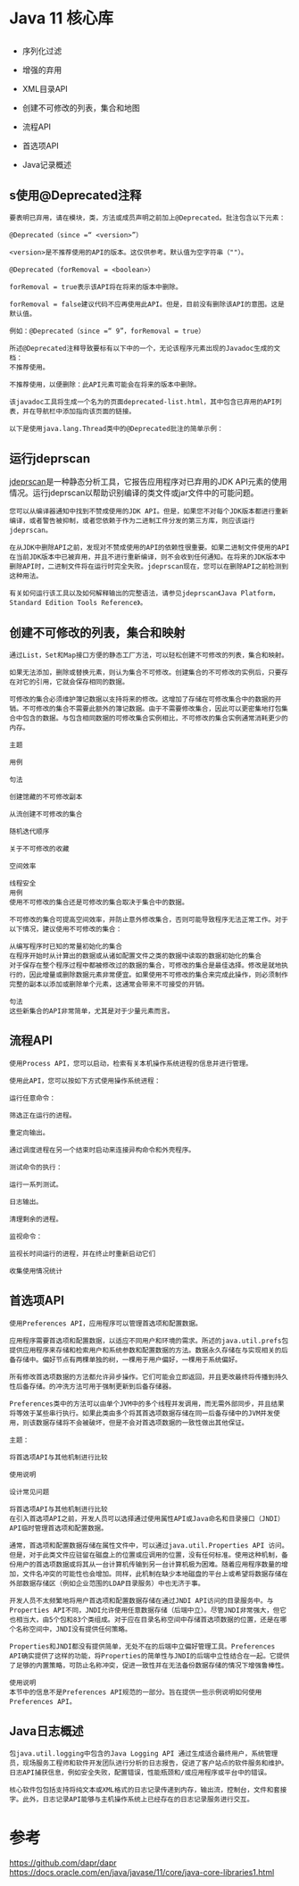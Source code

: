 #  Java 11 核心库


## 

* 序列化过滤

* 增强的弃用

* XML目录API

* 创建不可修改的列表，集合和地图

* 流程API

* 首选项API

* Java记录概述




## s使用@Deprecated注释

    要表明已弃用，请在模块，类，方法或成员声明之前加上@Deprecated。批注包含以下元素：

    @Deprecated（since =“ <version>”）

    <version>是不推荐使用的API的版本。这仅供参考。默认值为空字符串（""）。

    @Deprecated（forRemoval = <boolean>）

    forRemoval = true表示该API将在将来的版本中删除。

    forRemoval = false建议代码不应再使用此API。但是，目前没有删除该API的意图。这是默认值。

    例如：@Deprecated（since =“ 9”，forRemoval = true）

    所述@Deprecated注释导致要标有以下中的一个，无论该程序元素出现的Javadoc生成的文档：
    不推荐使用。

    不推荐使用，以便删除：此API元素可能会在将来的版本中删除。

    该javadoc工具将生成一个名为的页面deprecated-list.html，其中包含已弃用的API列表，并在导航栏中添加指向该页面的链接。

    以下是使用java.lang.Thread类中的@Deprecated批注的简单示例：

## 运行jdeprscan

[jdeprscan](https://docs.oracle.com/pls/topic/lookup?ctx=en/java/javase/11/core&id=JSWOR-GUID-2B7588B0-92DB-4A88-88D4-24D183660A62)是一种静态分析工具，它报告应用程序对已弃用的JDK API元素的使用情况。运行jdeprscan以帮助识别编译的类文件或jar文件中的可能问题。

    您可以从编译器通知中找到不赞成使用的JDK API。但是，如果您不对每个JDK版本都进行重新编译，或者警告被抑制，或者您依赖于作为二进制工件分发的第三方库，则应该运行jdeprscan。

    在从JDK中删除API之前，发现对不赞成使用的API的依赖性很重要。如果二进制文件使用的API在当前JDK版本中已被弃用，并且不进行重新编译，则不会收到任何通知。在将来的JDK版本中删除API时，二进制文件将在运行时完全失败。jdeprscan现在，您可以在删除API之前检测到这种用法。

    有关如何运行该工具以及如何解释输出的完整语法，请参见jdeprscan《Java Platform，Standard Edition Tools Reference》。


##  创建不可修改的列表，集合和映射
    通过List，Set和Map接口方便的静态工厂方法，可以轻松创建不可修改的列表，集合和映射。

    如果无法添加，删除或替换元素，则认为集合不可修改。创建集合的不可修改的实例后，只要存在对它的引用，它就会保存相同的数据。

    可修改的集合必须维护簿记数据以支持将来的修改。这增加了存储在可修改集合中的数据的开销。不可修改的集合不需要此额外的簿记数据。由于不需要修改集合，因此可以更密集地打包集合中包含的数据。与包含相同数据的可修改集合实例相比，不可修改的集合实例通常消耗更少的内存。

    主题

    用例

    句法

    创建馆藏的不可修改副本

    从流创建不可修改的集合

    随机迭代顺序

    关于不可修改的收藏

    空间效率

    线程安全
    用例
    使用不可修改的集合还是可修改的集合取决于集合中的数据。

    不可修改的集合可提高空间效率，并防止意外修改集合，否则可能导致程序无法正常工作。对于以下情况，建议使用不可修改的集合：

    从编写程序时已知的常量初始化的集合
    在程序开始时从计算出的数据或从诸如配置文件之类的数据中读取的数据初始化的集合
    对于保存在整个程序过程中都被修改过的数据的集合，可修改的集合是最佳选择。修改是就地执行的，因此增量或删除数据元素非常便宜。如果使用不可修改的集合来完成此操作，则必须制作完整的副本以添加或删除单个元素，这通常会带来不可接受的开销。

    句法
    这些新集合的API非常简单，尤其是对于少量元素而言。

##  流程API

    使用Process API，您可以启动，检索有关本机操作系统进程的信息并进行管理。

    使用此API，您可以按如下方式使用操作系统进程：

    运行任意命令：

    筛选正在运行的进程。

    重定向输出。

    通过调度进程在另一个结束时启动来连接异构命令和外壳程序。

    测试命令的执行：

    运行一系列测试。

    日志输出。

    清理剩余的进程。

    监视命令：

    监视长时间运行的进程，并在终止时重新启动它们

    收集使用情况统计

##  首选项API

    使用Preferences API，应用程序可以管理首选项和配置数据。

    应用程序需要首选项和配置数据，以适应不同用户和环境的需求。所述的java.util.prefs包提供应用程序来存储和检索用户和系统参数和配置数据的方法。数据永久存储在与实现相关的后备存储中。偏好节点有两棵单独的树，一棵用于用户偏好，一棵用于系统偏好。

    所有修改首选项数据的方法都允许异步操作。它们可能会立即返回，并且更改最终将传播到持久性后备存储。的冲洗方法可用于强制更新到后备存储器。

    Preferences类中的方法可以由单个JVM中的多个线程并发调用，而无需外部同步，并且结果将等效于某些串行执行。如果此类由多个将其首选项数据存储在同一后备存储中的JVM并发使用，则该数据存储将不会被破坏，但是不会对首选项数据的一致性做出其他保证。

    主题：

    将首选项API与其他机制进行比较

    使用说明

    设计常见问题

    将首选项API与其他机制进行比较
    在引入首选项API之前，开发人员可以选择通过使用属性API或Java命名和目录接口（JNDI）API临时管理首选项和配置数据。

    通常，首选项和配置数据存储在属性文件中，可以通过java.util.Properties API 访问。但是，对于此类文件应驻留在磁盘上的位置或应调用的位置，没有任何标准。使用这种机制，备份用户的首选项数据或将其从一台计算机传输到另一台计算机极为困难。随着应用程序数量的增加，文件名冲突的可能性也会增加。同样，此机制在缺少本地磁盘的平台上或希望将数据存储在外部数据存储区（例如企业范围的LDAP目录服务）中也无济于事。

    开发人员不太频繁地将用户首选项和配置数据存储在通过JNDI API访问的目录服务中。与Properties API不同，JNDI允许使用任意数据存储（后端中立）。尽管JNDI非常强大，但它也相当大，由5个包和83个类组成。对于应在目录名称空间中存储首选项数据的位置，还是在哪个名称空间中，JNDI没有提供任何策略。

    Properties和JNDI都没有提供简单，无处不在的后端中立偏好管理工具。Preferences API确实提供了这样的功能，将Properties的简单性与JNDI的后端中立性结合在一起。它提供了足够的内置策略，可防止名称冲突，促进一致性并在无法备份数据存储的情况下增强鲁棒性。

    使用说明
    本节中的信息不是Preferences API规范的一部分。旨在提供一些示例说明如何使用Preferences API。


##  Java日志概述

    包java.util.logging中包含的Java Logging API 通过生成适合最终用户，系统管理员，现场服务工程师和软件开发团队进行分析的日志报告，促进了客户站点的软件服务和维护。日志API捕获信息，例如安全失败，配置错误，性能瓶颈和/或应用程序或平台中的错误。

    核心软件包包括支持将纯文本或XML格式的日志记录传递到内存，输出流，控制台，文件和套接字。此外，日志记录API能够与主机操作系统上已经存在的日志记录服务进行交互。


    


# 参考
https://github.com/dapr/dapr
https://docs.oracle.com/en/java/javase/11/core/java-core-libraries1.html